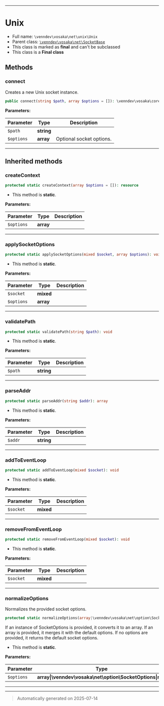 ***

# Unix





* Full name: `\venndev\vosaka\net\unix\Unix`
* Parent class: [`\venndev\vosaka\net\SocketBase`](../SocketBase.md)
* This class is marked as **final** and can't be subclassed
* This class is a **Final class**




## Methods


### connect

Creates a new Unix socket instance.

```php
public connect(string $path, array $options = []): \venndev\vosaka\core\Result
```








**Parameters:**

| Parameter | Type | Description |
|-----------|------|-------------|
| `$path` | **string** |  |
| `$options` | **array** | Optional socket options. |





***


## Inherited methods


### createContext



```php
protected static createContext(array $options = []): resource
```



* This method is **static**.




**Parameters:**

| Parameter | Type | Description |
|-----------|------|-------------|
| `$options` | **array** |  |





***

### applySocketOptions



```php
protected static applySocketOptions(mixed $socket, array $options): void
```



* This method is **static**.




**Parameters:**

| Parameter | Type | Description |
|-----------|------|-------------|
| `$socket` | **mixed** |  |
| `$options` | **array** |  |





***

### validatePath



```php
protected static validatePath(string $path): void
```



* This method is **static**.




**Parameters:**

| Parameter | Type | Description |
|-----------|------|-------------|
| `$path` | **string** |  |





***

### parseAddr



```php
protected static parseAddr(string $addr): array
```



* This method is **static**.




**Parameters:**

| Parameter | Type | Description |
|-----------|------|-------------|
| `$addr` | **string** |  |





***

### addToEventLoop



```php
protected static addToEventLoop(mixed $socket): void
```



* This method is **static**.




**Parameters:**

| Parameter | Type | Description |
|-----------|------|-------------|
| `$socket` | **mixed** |  |





***

### removeFromEventLoop



```php
protected static removeFromEventLoop(mixed $socket): void
```



* This method is **static**.




**Parameters:**

| Parameter | Type | Description |
|-----------|------|-------------|
| `$socket` | **mixed** |  |





***

### normalizeOptions

Normalizes the provided socket options.

```php
protected static normalizeOptions(array|\venndev\vosaka\net\option\SocketOptions|null $options = null): array
```

If an instance of SocketOptions is provided, it converts it to an array.
If an array is provided, it merges it with the default options.
If no options are provided, it returns the default socket options.

* This method is **static**.




**Parameters:**

| Parameter | Type | Description |
|-----------|------|-------------|
| `$options` | **array&#124;\venndev\vosaka\net\option\SocketOptions&#124;null** |  |





***


***
> Automatically generated on 2025-07-14
